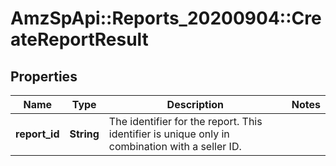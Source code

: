# AmzSpApi::Reports_20200904::CreateReportResult

## Properties
Name | Type | Description | Notes
------------ | ------------- | ------------- | -------------
**report_id** | **String** | The identifier for the report. This identifier is unique only in combination with a seller ID. | 

